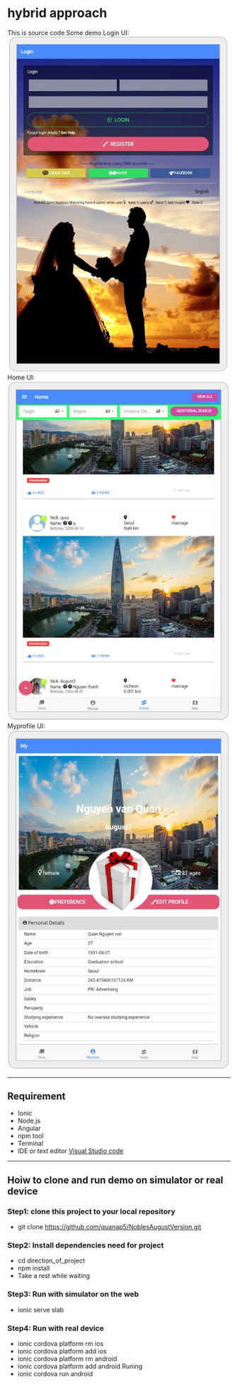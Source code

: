 # hybrid approach

This is source code 
Some demo
Login UI:
<img src="https://github.com/quanap5/NoblesAugustVersion/blob/master/demo/demo_login.PNG">
Home UI:
<img src="https://github.com/quanap5/NoblesAugustVersion/blob/master/demo/demo_home.PNG">
Myprofile UI:
<img src="https://github.com/quanap5/NoblesAugustVersion/blob/master/demo/demo_my.PNG">


----
## Requirement

- Ionic
- Node.js
- Angular
- npm tool
- Terminal
- IDE or text editor [Visual Studio code](https://code.visualstudio.com/)

----
## Hoiw to clone and run demo on simulator or real device

### Step1: clone this project to your local repository
- git clone https://github.com/quanap5/NoblesAugustVersion.git

### Step2: Install dependencies need for project
- cd direction_of_project
- npm install
- Take a rest while waiting

### Step3: Run with simulator on the web
- ionic serve slab

### Step4: Run with real device
- ionic cordova platform rm ios
- ionic cordova platform add ios
- ionic cordova platform rm android
- ionic cordova platform add android
Runing
- ionic cordova run android


